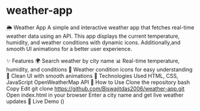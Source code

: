 # weather-app
🌦 Weather App
A simple and interactive weather app that fetches real-time weather data using an API. This app displays the current temperature, humidity, and weather conditions with dynamic icons. Additionally,and smooth UI animations for a better user experience.

✨ Features
🌍 Search weather by city name
📊 Real-time temperature, humidity, and conditions
🔄 Weather condition icons for easy understanding
🎨 Clean UI with smooth animations
🚀 Technologies Used
HTML, CSS, JavaScript
OpenWeatherMap API
📌 How to Use
Clone the repository
bash
Copy
Edit
git clone https://github.com/Biswajitdas2006/weather-app.git
Open index.html in your browser
Enter a city name and get live weather updates
🔗 Live Demo ()
